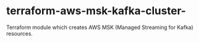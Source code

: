 # terraform-aws-msk-kafka-cluster-
Terraform module which creates AWS MSK (Managed Streaming for Kafka) resources.
